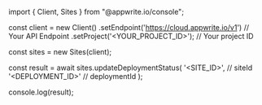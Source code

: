 import { Client, Sites } from "@appwrite.io/console";

const client = new Client()
    .setEndpoint('https://cloud.appwrite.io/v1') // Your API Endpoint
    .setProject('<YOUR_PROJECT_ID>'); // Your project ID

const sites = new Sites(client);

const result = await sites.updateDeploymentStatus(
    '<SITE_ID>', // siteId
    '<DEPLOYMENT_ID>' // deploymentId
);

console.log(result);
